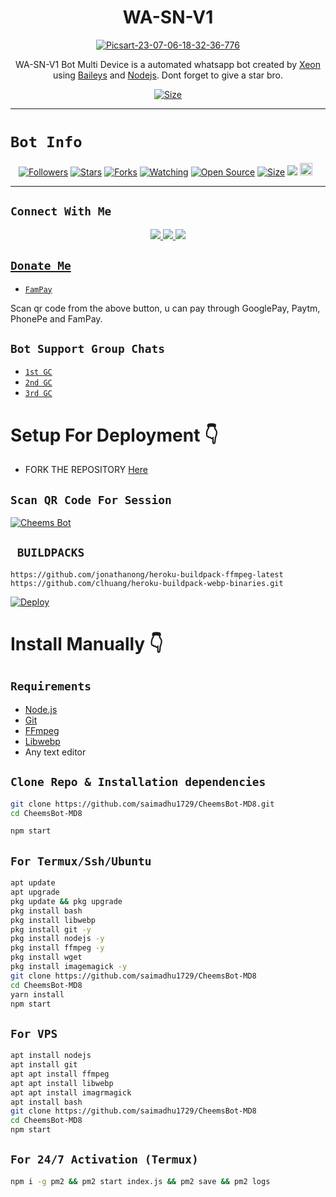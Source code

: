

<h1 align="center">WA-SN-V1<br></h1>
<p align="center">
<a href="https://ibb.co/fC1mFyj"><img src="https://i.ibb.co/SKsqyMF/Picsart-23-07-06-18-32-36-776.jpg" alt="Picsart-23-07-06-18-32-36-776" border="0" /></a>
</p>

<p align="center">
WA-SN-V1 Bot Multi Device is a automated whatsapp bot created by <a href="https://github.com/sainikhil1729" target="_blank">Xeon</a> using <a href="https://github.com/adiwajshing/Baileys" target="_blank">Baileys</a> and <a href="https://github.com/nodejs" target="_blank">Nodejs</a>. Dont forget to give a star bro.
</p>

<p align="center">
<a href="https://wa.link/vwm687"><img title="Size" src="https://img.shields.io/badge/Tutorial-Video-green"></a>
</p>

------

# ```Bot Info```
<p align="center">
<a href="https://github.com/sainikhil1729/followers"><img title="Followers" src="https://img.shields.io/github/followers/sainikhil1729?color=red&style=flat-square"></a>
<a href="https://github.com/sainikhil1729/WA-SN-V1/stargazers/"><img title="Stars" src="https://img.shields.io/github/stars/sainikhil1729/WA-SN-V1?color=blue&style=flat-square"></a>
<a href="https://github.com/sainikhil1729/WA-SN-V1/network/members"><img title="Forks" src="https://img.shields.io/github/forks/sainikhil1729/WA-SN-V1?color=red&style=flat-square"></a>
<a href="https://github.com/sainikhil1729/WA-SN-V1/watchers"><img title="Watching" src="https://img.shields.io/github/watchers/sainikhil1729/WA-SN-V1?label=Watchers&color=blue&style=flat-square"></a>
<a href="https://github.com/sainikhil1729/WA-SN-V1"><img title="Open Source" src="https://img.shields.io/badge/Author-sainikhil%20Bot%20Inc.-red?v=103"></a>
<a href="https://github.com/sainikhil1729/WA-SN-V1/"><img title="Size" src="https://img.shields.io/github/repo-size/sainikhil1729/WA-SN-V1?style=flat-square&color=green"></a>
<a href="https://hits.seeyoufarm.com"><img src="https://hits.seeyoufarm.com/api/count/incr/badge.svg?url=https%3A%2F%2Fgithub.com%2FDGXeon%2FCheemsBot-MD8&count_bg=%2379C83D&title_bg=%23555555&icon=probot.svg&icon_color=%2300FF6D&title=hits&edge_flat=false"/></a>
<a href="https://github.com/sainikhil1729/WA-SN-V1/graphs/commit-activity"><img height="20" src="https://img.shields.io/badge/Maintained%3F-yes-green.svg"></a>&nbsp;&nbsp;
</p>
<p align='center'>
    </p>

-------

## ```Connect With Me```
<p align="center">
<a href="https://wa.me/919505579643"><img src="https://img.shields.io/badge/Contact sainikhil-25D366?style=for-the-badge&logo=whatsapp&logoColor=white" />
<a href="NOGRUOPLINK"><img src="https://img.shields.io/badge/Join Official GC-25D366?style=for-the-badge&logo=whatsapp&logoColor=white" />
<a href="NOTUBE"><img src="https://img.shields.io/badge/Subscribe SAINIKHIL-ff0000?style=for-the-badge&logo=youtube&logoColor=ff000000&link=https://youtube.com/@NOTUBE" /><br>
</p>

## ```Donate Me```

- [`FamPay`](https://i.ibb.co/w46VQ8D/Picsart-22-10-08-06-46-30-674.jpg)

<p align="left">
Scan qr code from the above button, u can pay through GooglePay, Paytm, PhonePe and FamPay.
</p>

## ```Bot Support Group Chats```

- [`1st GC`](https://chat.whatsapp.com/Dc2qyVeK8JbJq8Gr3U1pKH)
- [`2nd GC`](https://chat.whatsapp.com/BW0o3ZyiAF5Azb1bIqG9Ue)
- [`3rd GC`](https://chat.whatsapp.com/KMymhLdGcjPHihOkrfHW7q)

# Setup For Deployment 👇

- FORK THE REPOSITORY [Here](https://github.com/DGXeon/CheemsBot-MD8/fork)

## `Scan QR Code For Session`
[![Cheems Bot](https://repl.it/badge/github/quiec/whatsasena)](https://replit.com/@DGXeon/Cheems-Bot-Multi-Auth-Session-Generator?v=1)

## ` BUILDPACKS`

```
https://github.com/jonathanong/heroku-buildpack-ffmpeg-latest
https://github.com/clhuang/heroku-buildpack-webp-binaries.git
```

[![Deploy](https://www.herokucdn.com/deploy/button.svg)](https://heroku.com/deploy?template=https://github.com/DGXeon/CheemsBot-MD8/)

# Install Manually 👇
## `Requirements`
* [Node.js](https://nodejs.org/en/)
* [Git](https://git-scm.com/downloads)
* [FFmpeg](https://github.com/BtbN/FFmpeg-Builds/releases/download/autobuild-2020-12-08-13-03/ffmpeg-n4.3.1-26-gca55240b8c-win64-gpl-4.3.zip)
* [Libwebp](https://developers.google.com/speed/webp/download)
* Any text editor
## `Clone Repo & Installation dependencies`
```bash
git clone https://github.com/saimadhu1729/CheemsBot-MD8.git
cd CheemsBot-MD8

npm start
```
## `For Termux/Ssh/Ubuntu`
```bash
apt update
apt upgrade
pkg update && pkg upgrade
pkg install bash
pkg install libwebp
pkg install git -y
pkg install nodejs -y 
pkg install ffmpeg -y 
pkg install wget
pkg install imagemagick -y
git clone https://github.com/saimadhu1729/CheemsBot-MD8
cd CheemsBot-MD8
yarn install
npm start
```
## `For VPS`
```bash
apt install nodejs 
apt install git 
apt apt install ffmpeg 
apt apt install libwebp 
apt apt install imagrmagick
apt install bash
git clone https://github.com/saimadhu1729/CheemsBot-MD8
cd CheemsBot-MD8
npm start
```
## `For 24/7 Activation (Termux)`
```bash
npm i -g pm2 && pm2 start index.js && pm2 save && pm2 logs
```
